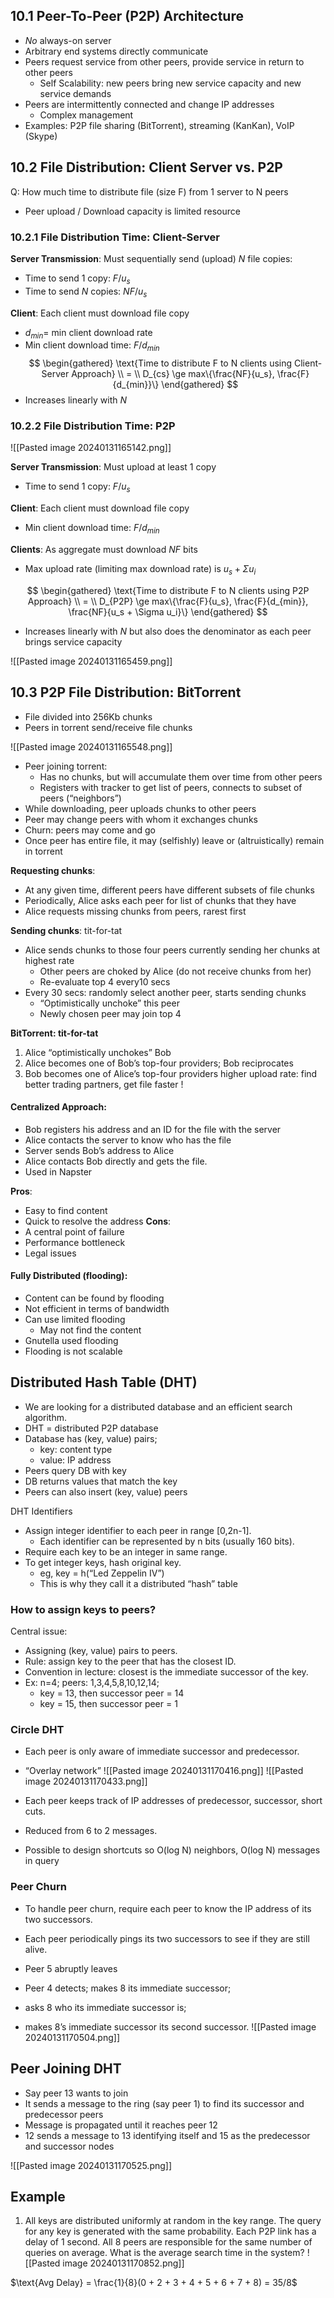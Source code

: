 ## 10.1 Peer-To-Peer (P2P) Architecture
- *No* always-on server
- Arbitrary end systems directly communicate
- Peers request service from other peers, provide service in return to other peers
	- Self Scalability: new peers bring new service capacity and new service demands
- Peers are intermittently connected and change IP addresses
	- Complex management
- Examples: P2P file sharing (BitTorrent), streaming (KanKan), VoIP (Skype)

## 10.2 File Distribution: Client Server vs. P2P
Q: How much time to distribute file (size F) from 1 server to N peers
- Peer upload / Download capacity is limited resource
### 10.2.1 File Distribution Time: Client-Server
**Server Transmission**: Must sequentially send (upload) $N$ file copies:
- Time to send 1 copy: $F/u_s$
- Time to send $N$ copies: $NF/u_s$

**Client**: Each client must download file copy
- $d_{min} =$ min client download rate
- Min client download time: $F/d_{min}$
$$
\begin{gathered}
	\text{Time to distribute F to N clients using Client-Server Approach} \\
	= \\
	D_{cs} \ge max\{\frac{NF}{u_s}, \frac{F}{d_{min}}\}
\end{gathered}
$$
- Increases linearly with $N$

### 10.2.2 File Distribution Time: P2P

![[Pasted image 20240131165142.png]]

**Server Transmission**: Must upload at least 1 copy
- Time to send 1 copy: $F/u_s$

**Client**: Each client must download file copy
- Min client download time: $F/d_{min}$

**Clients**: As aggregate must download $NF$ bits
- Max upload rate (limiting max download rate) is $u_s + \Sigma u_i$ 

$$
\begin{gathered}
	\text{Time to distribute F to N clients using P2P Approach} \\
	= \\
	D_{P2P} \ge max\{\frac{F}{u_s}, \frac{F}{d_{min}}, \frac{NF}{u_s + \Sigma u_i}\}
\end{gathered}
$$
- Increases linearly with $N$ but also does the denominator as each peer brings service capacity

![[Pasted image 20240131165459.png]]

## 10.3 P2P File Distribution: BitTorrent
- File divided into 256Kb chunks
- Peers in torrent send/receive file chunks

![[Pasted image 20240131165548.png]]

- Peer joining torrent:
	- Has no chunks, but will accumulate them over time from other peers
	- Registers with tracker to get list of peers, connects to subset of peers (“neighbors”)
- While downloading, peer uploads chunks to other peers
- Peer may change peers with whom it exchanges chunks 
- Churn: peers may come and go
- Once peer has entire file, it may (selfishly) leave or (altruistically) remain in torrent

**Requesting chunks**: 
- At any given time, different peers have different subsets of file chunks
- Periodically, Alice asks each peer for list of chunks that they have
- Alice requests missing chunks from peers, rarest first

**Sending chunks**: tit-for-tat
- Alice sends chunks to those four peers currently sending her chunks at highest rate
	- Other peers are choked by Alice (do not receive chunks from her)
	- Re-evaluate top 4 every10 secs
- Every 30 secs: randomly select another peer, starts sending chunks
	- “Optimistically unchoke” this peer
	- Newly chosen peer may join top 4

**BitTorrent: tit-for-tat** 
1. Alice “optimistically unchokes” Bob 
2. Alice becomes one of Bob’s top-four providers; Bob reciprocates
3. Bob becomes one of Alice’s top-four providers higher upload rate: find better trading partners, get file faster !

#### Centralized Approach:
- Bob registers his address and an ID for the file with the server
- Alice contacts the server to know who has the file
- Server sends Bob’s address to Alice
- Alice contacts Bob directly and gets the file.
- Used in Napster

**Pros**:
- Easy to find content 
- Quick to resolve the address
**Cons**:
- A central point of failure
- Performance bottleneck
- Legal issues

#### Fully Distributed (flooding): 
- Content can be found by flooding
- Not efficient in terms of bandwidth
- Can use limited flooding
	- May not find the content
- Gnutella used flooding
- Flooding is not scalable

## Distributed Hash Table (DHT) 
- We are looking for a distributed database and an efficient search algorithm.
- DHT = distributed P2P database
- Database has (key, value) pairs;
	- key: content type
	- value: IP address
- Peers query DB with key
- DB returns values that match the key
- Peers can also insert (key, value) peers

DHT Identifiers 
- Assign integer identifier to each peer in range \[0,2n-1].
	- Each identifier can be represented by n bits (usually 160 bits).
- Require each key to be an integer in same range.
- To get integer keys, hash original key.
	- eg, key = h(“Led Zeppelin IV”)
	- This is why they call it a distributed “hash” table

### How to assign keys to peers?
Central issue:
- Assigning (key, value) pairs to peers.
- Rule: assign key to the peer that has the closest ID.
- Convention in lecture: closest is the immediate successor of the key.
- Ex: n=4; peers: 1,3,4,5,8,10,12,14; 
	- key = 13, then successor peer = 14
	- key = 15, then successor peer = 1

### Circle DHT
- Each peer is only aware of immediate successor and predecessor.
- “Overlay network”
![[Pasted image 20240131170416.png]]
![[Pasted image 20240131170433.png]]

- Each peer keeps track of IP addresses of predecessor, successor, short cuts.
- Reduced from 6 to 2 messages.
- Possible to design shortcuts so O(log N) neighbors, O(log N) messages in query

### Peer Churn
- To handle peer churn, require each peer to know the IP address of its two successors.
- Each peer periodically pings its two successors to see if they are still alive.

- Peer 5 abruptly leaves
- Peer 4 detects; makes 8 its immediate successor; 
- asks 8 who its immediate successor is; 
- makes 8’s immediate successor its second successor.
![[Pasted image 20240131170504.png]]

## Peer Joining DHT
- Say peer 13 wants to join
- It sends a message to the ring (say peer 1) to find its successor and predecessor peers
- Message is propagated until it reaches peer 12
- 12 sends a message to 13 identifying itself and 15 as the predecessor and successor nodes

![[Pasted image 20240131170525.png]]

## Example
1. All keys are distributed uniformly at random in the key range. The query for any key is generated with the same probability. Each P2P link has a delay of 1 second. All 8 peers are responsible for the same number of queries on average. What is the average search time in the system?
![[Pasted image 20240131170852.png]]

$\text{Avg Delay} = \frac{1}{8}(0 + 2 + 3 + 4 + 5 + 6 + 7 + 8) = 35/8$
